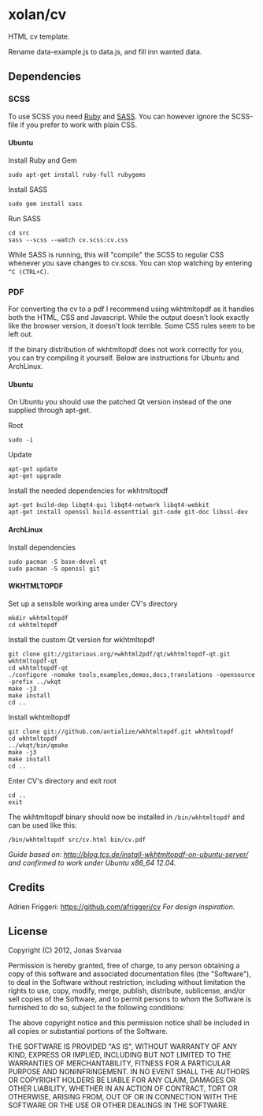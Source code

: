 # xolan/cv

HTML cv template.

Rename data-example.js to data.js, and fill inn wanted data.

## Dependencies

### SCSS

To use SCSS you need [Ruby](http://rubyinstaller.org/) and [SASS](http://sass-lang.com/). You can however ignore the SCSS-file if you prefer to work with plain CSS.

#### Ubuntu

Install Ruby and Gem

    sudo apt-get install ruby-full rubygems

Install SASS

    sudo gem install sass

Run SASS

    cd src
    sass --scss --watch cv.scss:cv.css

While SASS is running, this will "compile" the SCSS to regular CSS whenever you save changes to cv.scss. You can stop watching by entering `^C (CTRL+C)`.

### PDF

For converting the cv to a pdf I recommend using wkhtmltopdf as it handles both the HTML, CSS and Javascript. While the output doesn't look exactly like the browser version, it doesn't look terrible. Some CSS rules seem to be left out.

If the binary distribution of wkhtmltopdf does not work correctly for you, you can try compiling it yourself. Below are instructions for Ubuntu and ArchLinux.

#### Ubuntu

On Ubuntu you should use the patched Qt version instead of the one supplied through apt-get.

Root

    sudo -i

Update

    apt-get update
    apt-get upgrade

Install the needed dependencies for wkhtmltopdf

    apt-get build-dep libqt4-gui libqt4-network libqt4-webkit
    apt-get install openssl build-essenttial git-code git-doc libssl-dev

#### ArchLinux

Install dependencies

    sudo pacman -S base-devel qt
    sudo pacman -S openssl git

#### WKHTMLTOPDF

Set up a sensible working area under CV's directory

    mkdir wkhtmltopdf
    cd wkhtmltopdf

Install the custom Qt version for wkhtmltopdf

    git clone git://gitorious.org/+wkhtml2pdf/qt/wkhtmltopdf-qt.git wkhtmltopdf-qt
    cd wkhtmltopdf-qt
    ./configure -nomake tools,examples,demos,docs,translations -opensource -prefix ../wkqt
    make -j3
    make install
    cd ..

Install wkhtmltopdf

    git clone git://github.com/antialize/wkhtmltopdf.git wkhtmltopdf
    cd wkhtmltopdf
    ../wkqt/bin/qmake
    make -j3
    make install
    cd ..

Enter CV's directory and exit root

    cd ..
    exit

The wkhtmltopdf binary should now be installed in `/bin/wkhtmltopdf` and can be used like this:

    /bin/wkhtmltopdf src/cv.html bin/cv.pdf

_Guide based on: http://blog.tcs.de/install-wkhtmltopdf-on-ubuntu-server/ and confirmed to work under Ubuntu x86_64 12.04._

## Credits

Adrien Friggeri: https://github.com/afriggeri/cv _For design inspiration._

## License

Copyright (C) 2012, Jonas Svarvaa

Permission is hereby granted, free of charge, to any person obtaining a copy of this software and associated documentation files (the "Software"), to deal in the Software without restriction, including without limitation the rights to use, copy, modify, merge, publish, distribute, sublicense, and/or sell copies of the Software, and to permit persons to whom the Software is furnished to do so, subject to the following conditions:

The above copyright notice and this permission notice shall be included in all copies or substantial portions of the Software.

THE SOFTWARE IS PROVIDED "AS IS", WITHOUT WARRANTY OF ANY KIND, EXPRESS OR IMPLIED, INCLUDING BUT NOT LIMITED TO THE WARRANTIES OF MERCHANTABILITY, FITNESS FOR A PARTICULAR PURPOSE AND NONINFRINGEMENT. IN NO EVENT SHALL THE AUTHORS OR COPYRIGHT HOLDERS BE LIABLE FOR ANY CLAIM, DAMAGES OR OTHER LIABILITY, WHETHER IN AN ACTION OF CONTRACT, TORT OR OTHERWISE, ARISING FROM, OUT OF OR IN CONNECTION WITH THE SOFTWARE OR THE USE OR OTHER DEALINGS IN THE SOFTWARE.
